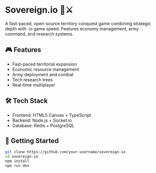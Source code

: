 # Sovereign.io 🏰⚔️

A fast-paced, open-source territory conquest game combining strategic depth with .io game speed. Features economy management, army command, and research systems.

## 🎮 Features
- Fast-paced territorial expansion
- Economic resource management  
- Army deployment and combat
- Tech research trees
- Real-time multiplayer

## 🛠️ Tech Stack
- Frontend: HTML5 Canvas + TypeScript
- Backend: Node.js + Socket.io
- Database: Redis + PostgreSQL

## 🚀 Getting Started
```bash
git clone https://github.com/your-username/sovereign-io
cd sovereign-io
npm install
npm run dev
